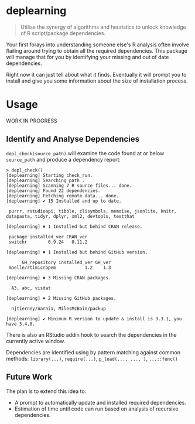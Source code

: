 # deplearning
> Utilise the synergy of algorithms and heuristics to unlock knowledge of R script/package dependencies.

Your first forays into understanding someone else's R analysis often involve flailing around trying to obtain all the required dependencies. This package will manage that for you by identifying your missing and out of date dependencies.

Right now it can just tell about what it finds. Eventually it will prompt you to install and give you some information about the size of installation process.

# Usage

WORK IN PROGRESS

## Identify and Analyse Dependencies
`depl_check(source_path)` will examine the code found at or below `source_path` and produce a dependency report:

```
> depl_check()
[deplearning] Starting check_run.
[deplearning] Searching path . 
[deplearning] Scanning 7 R source files... done.
[deplearning] Found 22 dependencies.
[deplearning] Fetching remote data... done.
[deplearning] ✔ 15 Installed and up to date.

 purrr, rstudioapi, tibble, clisymbols, memoise, jsonlite, knitr, datapasta, tidyr, dplyr, xml2, devtools, testthat 

[deplearning] ✖ 1 Installed but behind CRAN release.

 package installed_ver CRAN_ver
 switchr        0.9.24   0.11.2

[deplearning] ✖ 1 Installed but behind GitHub version.

      GH_repository installed_ver GH_ver
 maelle/rtimicropem           1.2    1.3

[deplearning] ✖ 3 Missing CRAN packages.

  A3, abc, visdat 

[deplearning] ✖ 2 Missing GitHub packages.

  njtierney/narnia, MilesMcBain/packup 

[deplearning] ✔ Minimum R version to update & install is 3.3.1, you have 3.4.0.
```

There is also an RStudio addin hook to search the dependencies in the currently active window.

Dependencies are identified using by pattern matching against common methods: `library(...)`, `require(...)`, `p_load(..., ..., )`, `...::func()`

## Future Work
The plan is to extend this idea to:
   
   * A prompt to automatically update and installed required dependencies.
   * Estimation of time until code can run based on analysis of recursive dependencies. 
